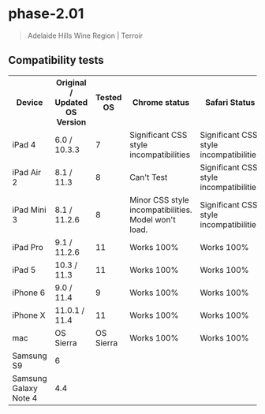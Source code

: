 # phase-2.01

> Adelaide Hills Wine Region | Terroir

Compatibility tests
---
<table>
    <tr>
        <th>Device</th>
        <th>Original / Updated OS Version</th>
        <th>Tested OS</th>
        <th>Chrome status</th>
        <th>Safari Status</th>
        <th></th>
        <th></th>
    </tr>
    <tr>
        <td>iPad 4</td>
        <td>6.0 / 10.3.3</td>
        <td>7</td>
        <td>Significant CSS style incompatibilities</td>
        <td>Significant CSS style incompatibilities</td>
        <td></td>
        <td></td>
    </tr>
    <tr>
        <td>iPad Air 2</td>
        <td>8.1 / 11.3</td>
        <td>8</td>
        <td>Can't Test</td>
        <td>Significant CSS style incompatibilities</td>
        <td></td>
        <td></td>
    </tr>
    <tr>
        <td>iPad Mini 3</td>
        <td>8.1 / 11.2.6</td>
        <td>8</td>
        <td>Minor CSS style incompatibilities. Model won't load.</td>
        <td>Significant CSS style incompatibilities</td>
        <td></td>
        <td></td>
    </tr>
    <tr>
        <td>iPad Pro</td>
        <td>9.1 / 11.2.6</td>
        <td>11</td>
        <td>Works 100%</td>
        <td>Works 100%</td>
        <td></td>
        <td></td>
    </tr>
    <tr>
        <td>iPad 5</td>
        <td>10.3 / 11.3</td>
        <td>11</td>
        <td>Works 100%</td>
        <td>Works 100%</td>
        <td></td>
        <td></td>
    </tr>
    <tr>
        <td>iPhone 6</td>
        <td>9.0 / 11.4</td>
        <td>9</td>
        <td>Works 100%</td>
        <td>Works 100%</td>
        <td></td>
        <td></td>
    </tr>
    <tr>
        <td>iPhone X</td>
        <td>11.0.1 / 11.4</td>
        <td>11</td>
        <td>Works 100%</td>
        <td>Works 100%</td>
        <td></td>
        <td></td>
    </tr>
    <tr>
        <td>mac</td>
        <td>OS Sierra</td>
        <td>OS Sierra</td>
        <td>Works 100%</td>
        <td>Works 100%</td>
        <td></td>
        <td></td>
    </tr>
    <tr>
        <td>Samsung S9</td>
        <td>6</td>
        <td></td>
        <td></td>
        <td></td>
        <td></td>
        <td></td>
    </tr>
    <tr>
        <td>Samsung Galaxy Note 4</td>
        <td>4.4</td>
        <td></td>
        <td></td>
        <td></td>
        <td></td>
        <td></td>
    </tr>
</table>